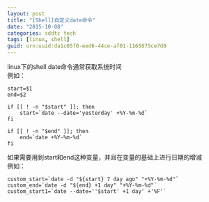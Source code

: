 ```yaml
---
layout: post
title: "[Shell]自定义date命令"
date: "2015-10-08"
categories: sddtc tech
tags: [linux, shell]
guid: urn:uuid:da1c05f0-eed6-44ce-af01-1165875ce7d0
---
```


linux下的shell date命令通常获取系统时间  
例如：  

```vim
start=$1
end=$2

if [[ ! -n "$start" ]]; then
    start=`date --date='yesterday' +%Y-%m-%d`
fi

if [[ ! -n "$end" ]]; then
    end=`date +%Y-%m-%d`
fi

```

如果需要用到start和end这种变量，并且在变量的基础上进行日期的增减  
例如：  

```vim
custom_start=`date -d "${start} 7 day ago" "+%Y-%m-%d"`
custom_end=`date -d "${end} +1 day" "+%Y-%m-%d"`
custom_start1=`date --date=''$start' +1 day' +'%F'`
```  
